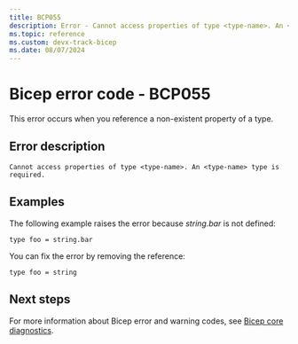 ```yaml
---
title: BCP055
description: Error - Cannot access properties of type <type-name>. An <type-name> type is required..
ms.topic: reference
ms.custom: devx-track-bicep
ms.date: 08/07/2024
---
```


# Bicep error code - BCP055

This error occurs when you reference a non-existent property of a type.

## Error description

`Cannot access properties of type <type-name>. An <type-name> type is required.`

## Examples

The following example raises the error because _string.bar_ is not defined:

```bicep
type foo = string.bar
```

You can fix the error by removing the reference:

```bicep
type foo = string
```

## Next steps

For more information about Bicep error and warning codes, see [Bicep core diagnostics](../bicep-core-diagnostics.md).
